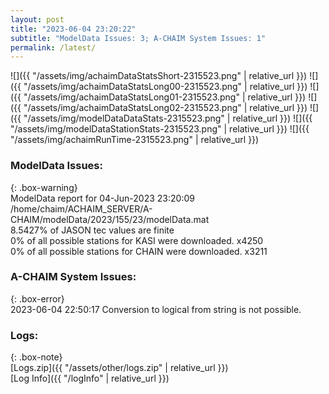 ```yaml
---
layout: post
title: "2023-06-04 23:20:22"
subtitle: "ModelData Issues: 3; A-CHAIM System Issues: 1"
permalink: /latest/
---
```


![]({{ "/assets/img/achaimDataStatsShort-2315523.png" | relative_url }})
![]({{ "/assets/img/achaimDataStatsLong00-2315523.png" | relative_url }})
![]({{ "/assets/img/achaimDataStatsLong01-2315523.png" | relative_url }})
![]({{ "/assets/img/achaimDataStatsLong02-2315523.png" | relative_url }})
![]({{ "/assets/img/modelDataDataStats-2315523.png" | relative_url }})
![]({{ "/assets/img/modelDataStationStats-2315523.png" | relative_url }})
![]({{ "/assets/img/achaimRunTime-2315523.png" | relative_url }})


### ModelData Issues:  
  
{: .box-warning}  
 ModelData report for 04-Jun-2023 23:20:09   
 /home/chaim/ACHAIM_SERVER/A-CHAIM/modelData/2023/155/23/modelData.mat   
 8.5427% of JASON tec values are finite   
 0% of all possible stations for KASI were downloaded. x4250   
 0% of all possible stations for CHAIN were downloaded. x3211   
  
### A-CHAIM System Issues:  
  
{: .box-error}  
2023-06-04 22:50:17 Conversion to logical from string is not possible.  

### Logs:  
  
{: .box-note}  
[Logs.zip]({{ "/assets/other/logs.zip" | relative_url }})  
[Log Info]({{ "/logInfo" | relative_url }})  
